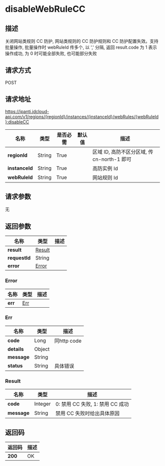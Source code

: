 # disableWebRuleCC


## 描述
关闭网站类规则 CC 防护, 网站类规则的 CC 防护规则和 CC 防护配置失效。支持批量操作, 批量操作时 webRuleId 传多个, 以 ',' 分隔, 返回 result.code 为 1 表示操作成功, 为 0 时可能全部失败, 也可能部分失败

## 请求方式
POST

## 请求地址
https://ipanti.jdcloud-api.com/v1/regions/{regionId}/instances/{instanceId}/webRules/{webRuleId}:disableCC

|名称|类型|是否必需|默认值|描述|
|---|---|---|---|---|
|**regionId**|String|True| |区域 ID, 高防不区分区域, 传 cn-north-1 即可|
|**instanceId**|String|True| |高防实例 Id|
|**webRuleId**|String|True| |网站规则 Id|

## 请求参数
无


## 返回参数
|名称|类型|描述|
|---|---|---|
|**result**|[Result](disablewebrulecc#result)| |
|**requestId**|String| |
|**error**|[Error](disablewebrulecc#error)| |

### <div id="error">Error</div>
|名称|类型|描述|
|---|---|---|
|**err**|[Err](disablewebrulecc#err)| |
### <div id="err">Err</div>
|名称|类型|描述|
|---|---|---|
|**code**|Long|同http code|
|**details**|Object| |
|**message**|String| |
|**status**|String|具体错误|
### <div id="result">Result</div>
|名称|类型|描述|
|---|---|---|
|**code**|Integer|0: 禁用 CC 失败, 1: 禁用 CC 成功|
|**message**|String|禁用 CC 失败时给出具体原因|

## 返回码
|返回码|描述|
|---|---|
|**200**|OK|
